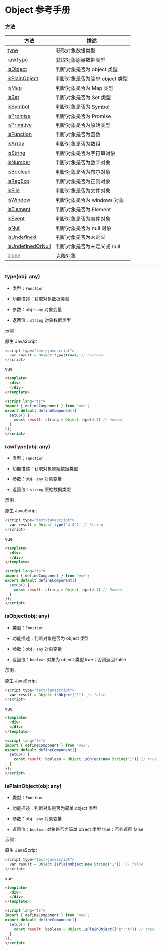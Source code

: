 # Object 参考手册


### 方法

|  方法                                                                 | 描述                           |
|  ----                                                                | ----                           |
| [type](object.html#topaddedstringlength-number,-radix-number)        | 获取对象数据类型                  |
| [rawType](object.html#isoddnum-number)                               | 获取对象原始数据类型              |
| [isObject](object.html#isevennum-number)                             | 判断对象是否为 object 类型        |
| [isPlainObject](object.html#isevennum-number)                        | 判断对象是否为简单 object 类型     |
| [isMap](object.html#isevennum-number)                        | 判断对象是否为 Map 类型     |
| [isSet](object.html#isevennum-number)                        | 判断对象是否为 Set 类型     |
| [isSymbol](object.html#isevennum-number)                        | 判断对象是否为 Symbol     |
| [isPromise](object.html#isevennum-number)                        | 判断对象是否为 Promise     |
| [isPrimitive](object.html#isevennum-number)                        | 判断对象是否为原始类型     |
| [isFunction](object.html#isevennum-number)                        | 判断对象是否为函数     |
| [isArray](object.html#isevennum-number)                        | 判断对象是否为数组     |
| [isString](object.html#isevennum-number)                        | 判断对象是否为字符串对象     |
| [isNumber](object.html#isevennum-number)                        | 判断对象是否为数字对象     |
| [isBoolean](object.html#isevennum-number)                        | 判断对象是否为布尔对象     |
| [isRegExp](object.html#isevennum-number)                        | 判断对象是否为正则对象     |
| [isFile](object.html#isevennum-number)                        | 判断对象是否为文件对象     |
| [isWindow](object.html#isevennum-number)                        | 判断对象是否为 windows 对象     |
| [isElement](object.html#isevennum-number)                        | 判断对象是否为 Element     |
| [isEvent](object.html#isevennum-number)                        | 判断对象是否为事件对象     |
| [isNull](object.html#isevennum-number)                        | 判断对象是否为 null 对象     |
| [isUndefined](object.html#isevennum-number)                        | 判断对象是否为未定义     |
| [isUndefinedOrNull](object.html#isevennum-number)                        | 判断对象是否为未定义或 null     |
| [clone](object.html#isevennum-number)                        | 克隆对象     |


---


### **type(obj: any)**
* 类型：`Function`

* 功能描述：获取对象数据类型

* 参数：obj - `any` 对象变量

* 返回值：`string` 对象数据类型

示例：

原生 JavaScript
```javascript
<script type="text/javascript">
  var result = Object.type(true); // boolean
</script>
```

vue
```html
<template>
  <div>
  </div>
</template>

<script lang="ts">
import { defineComponent } from 'vue';
export default defineComponent({
  setup() {
    const result: string = Object.type(4.4) // number
  }
});
</script>
```


### **rawType(obj: any)**
* 类型：`Function`

* 功能描述：获取对象原始数据类型

* 参数：obj - `any` 对象变量

* 返回值：`string` 原始数据类型

示例：

原生 JavaScript
```javascript
<script type="text/javascript">
  var result = Object.type("4.4"); // String
</script>
```

vue
```html
<template>
  <div>
  </div>
</template>

<script lang="ts">
import { defineComponent } from 'vue';
export default defineComponent({
  setup() {
    const result: string = Object.type(4.4) // Number
  }
});
</script>
```


### **isObject(obj: any)**
* 类型：`Function`

* 功能描述：判断对象是否为 object 类型

* 参数：obj - `any` 对象变量

* 返回值：`boolean` 对象为 object 类型 true；否则返回 false

示例：

原生 JavaScript
```javascript
<script type="text/javascript">
  var result = Object.isObject("1"); // false
</script>
```

vue
```html
<template>
  <div>
  </div>
</template>

<script lang="ts">
import { defineComponent } from 'vue';
export default defineComponent({
  setup() {
    const result: boolean = Object.isObject(new String("1")) // true
  }
});
</script>
```


### **isPlainObject(obj: any)**
* 类型：`Function`

* 功能描述：判断对象是否为简单 object 类型

* 参数：obj - `any` 对象变量

* 返回值：`boolean` 对象是否为简单 object 类型 true；否则返回 false

示例：

原生 JavaScript
```javascript
<script type="text/javascript">
  var result = Object.isPlainObject(new String("1")); // false
</script>
```

vue
```html
<template>
  <div>
  </div>
</template>

<script lang="ts">
import { defineComponent } from 'vue';
export default defineComponent({
  setup() {
    const result: boolean = Object.isPlainObject({"a":"A"}) // true
  }
});
</script>
```